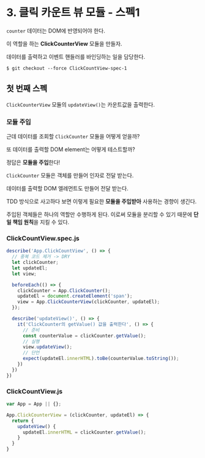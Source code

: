 # 3. 클릭 카운트 뷰 모듈 - 스펙1

`counter` 데이터는 DOM에 반영되어야 한다.

이 역할을 하는 **ClickCounterView** 모듈을 만들자.

데이터를 출력하고 이벤트 핸들러를 바인딩하는 일을 담당한다.

```
$ git checkout --force ClickCountView-spec-1
```

## 첫 번째 스펙

`ClickCounterView` 모듈의 `updateView()`는 카운트값을 출력한다.

### 모듈 주입

근데 데이터를 조회할 `ClickCounter` 모듈을 어떻게 얻을까?

또 데이터를 출력할 DOM element는 어떻게 테스트할까?

정답은 **모듈을 주입**한다!

`ClickCounter` 모듈은 객체를 만들어 인자로 전달 받는다.

데이터를 출력할 DOM 엘레먼트도 만들어 전달 받는다.

TDD 방식으로 사고하다 보면 이렇게 필요한 **모듈을 주입받아** 사용하는 경향이 생긴다.

주입된 객체들은 하나의 역할만 수행하게 된다. 이로써 모듈을 분리할 수 있기 때문에 **단일 책임 원칙**을 지킬 수 있다.

### ClickCountView.spec.js

```js
describe('App.ClickCountView', () => {
  // 중복 코드 제거 -> DRY
  let clickCounter;
  let updateEl;
  let view;

  beforeEach(() => {
    clickCounter = App.ClickCounter();
    updateEl = document.createElement('span');
    view = App.ClickCounterView(clickCounter, updateEl);
  });

  describe('updateView()', () => {
    it('ClickCounter의 getValue() 값을 출력한다', () => {
      // 준비
      const counterValue = clickCounter.getValue();
      // 실행
      view.updateView(); 
      // 단언
      expect(updateEl.innerHTML).toBe(counterValue.toString()); 
    })
  })
})
```

### ClickCountView.js

```js
var App = App || {};

App.ClickCounterView = (clickCounter, updateEl) => {
  return {
    updateView() {
      updateEl.innerHTML = clickCounter.getValue();
    }
  }
}
```